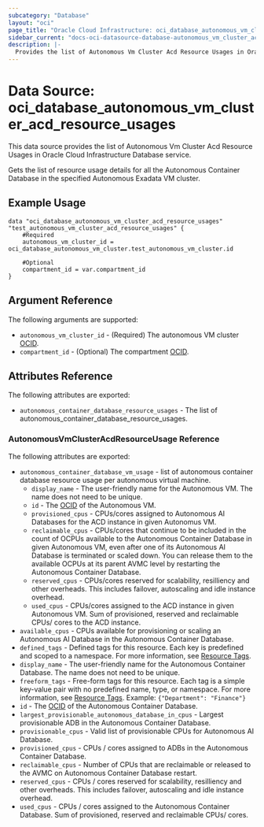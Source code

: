 ```yaml
---
subcategory: "Database"
layout: "oci"
page_title: "Oracle Cloud Infrastructure: oci_database_autonomous_vm_cluster_acd_resource_usages"
sidebar_current: "docs-oci-datasource-database-autonomous_vm_cluster_acd_resource_usages"
description: |-
  Provides the list of Autonomous Vm Cluster Acd Resource Usages in Oracle Cloud Infrastructure Database service
---
```


# Data Source: oci_database_autonomous_vm_cluster_acd_resource_usages
This data source provides the list of Autonomous Vm Cluster Acd Resource Usages in Oracle Cloud Infrastructure Database service.

Gets the list of resource usage details for all the Autonomous Container Database in the specified Autonomous Exadata VM cluster.


## Example Usage

```hcl
data "oci_database_autonomous_vm_cluster_acd_resource_usages" "test_autonomous_vm_cluster_acd_resource_usages" {
	#Required
	autonomous_vm_cluster_id = oci_database_autonomous_vm_cluster.test_autonomous_vm_cluster.id

	#Optional
	compartment_id = var.compartment_id
}
```

## Argument Reference

The following arguments are supported:

* `autonomous_vm_cluster_id` - (Required) The autonomous VM cluster [OCID](https://docs.cloud.oracle.com/iaas/Content/General/Concepts/identifiers.htm).
* `compartment_id` - (Optional) The compartment [OCID](https://docs.cloud.oracle.com/iaas/Content/General/Concepts/identifiers.htm).


## Attributes Reference

The following attributes are exported:

* `autonomous_container_database_resource_usages` - The list of autonomous_container_database_resource_usages.

### AutonomousVmClusterAcdResourceUsage Reference

The following attributes are exported:

* `autonomous_container_database_vm_usage` - list of autonomous container database resource usage per autonomous virtual machine.
	* `display_name` - The user-friendly name for the Autonomous VM. The name does not need to be unique.
	* `id` - The [OCID](https://docs.cloud.oracle.com/iaas/Content/General/Concepts/identifiers.htm) of the Autonomous VM.
	* `provisioned_cpus` - CPUs/cores assigned to Autonomous AI Databases for the ACD instance in given Autonomus VM.
	* `reclaimable_cpus` - CPUs/cores that continue to be included in the count of OCPUs available to the Autonomous Container Database in given Autonomous VM, even after one of its Autonomous AI Database is terminated or scaled down. You can release them to the available OCPUs at its parent AVMC level by restarting the Autonomous Container Database. 
	* `reserved_cpus` - CPUs/cores reserved for scalability, resilliency and other overheads. This includes failover, autoscaling and idle instance overhead.
	* `used_cpus` - CPUs/cores assigned to the ACD instance in given Autonomous VM. Sum of provisioned, reserved and reclaimable CPUs/ cores to the ACD instance. 
* `available_cpus` - CPUs available for provisioning or scaling an Autonomous AI Database in the Autonomous Container Database.
* `defined_tags` - Defined tags for this resource. Each key is predefined and scoped to a namespace. For more information, see [Resource Tags](https://docs.cloud.oracle.com/iaas/Content/General/Concepts/resourcetags.htm). 
* `display_name` - The user-friendly name for the Autonomous Container Database. The name does not need to be unique.
* `freeform_tags` - Free-form tags for this resource. Each tag is a simple key-value pair with no predefined name, type, or namespace. For more information, see [Resource Tags](https://docs.cloud.oracle.com/iaas/Content/General/Concepts/resourcetags.htm).  Example: `{"Department": "Finance"}` 
* `id` - The [OCID](https://docs.cloud.oracle.com/iaas/Content/General/Concepts/identifiers.htm) of the Autonomous Container Database.
* `largest_provisionable_autonomous_database_in_cpus` - Largest provisionable ADB in the Autonomous Container Database.
* `provisionable_cpus` - Valid list of provisionable CPUs for Autonomous AI Database.
* `provisioned_cpus` - CPUs / cores assigned to ADBs in the Autonomous Container Database.
* `reclaimable_cpus` - Number of CPUs that are reclaimable or released to the AVMC on Autonomous Container Database restart.
* `reserved_cpus` - CPUs / cores reserved for scalability, resilliency and other overheads. This includes failover, autoscaling and idle instance overhead. 
* `used_cpus` - CPUs / cores assigned to the Autonomous Container Database. Sum of provisioned, reserved and reclaimable CPUs/ cores.

